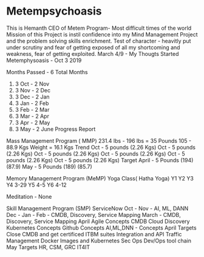 # Metempsychoasis
This is Hemanth CEO of Metem Program- Most difficult times of the world
Mission of this Project is instil confidence into my Mind Management Project and the problem solving skills enrichment.
Test of character - heavitly put under scrutiny and fear of getting exposed of all my shortcoming and weakness, fear of getting exploited.
March 4/9 - My Thougts
Started Metemphysoasis - Oct 3 2019

Months Passed - 6 Total Months
1. 3 Oct - 2 Nov
2. 3 Nov - 2 Dec
3. 3 Dec - 2 Jan
4. 3 Jan - 2 Feb
5. 3 Feb - 2 Mar
6. 3 Mar - 2 Apr
7. 3 Apr - 2 May
8. 3 May - 2 June
Progress Report

Mass Management Program ( MMP)
231.4 lbs - 196 lbs = 35 Pounds
105 - 88.9 Kgs Weight = 16.1 Kgs
Trend
Oct - 5 pounds (2.26 Kgs)
Oct - 5 pounds (2.26 Kgs)
Oct - 5 pounds (2.26 Kgs)
Oct - 5 pounds (2.26 Kgs)
Oct - 5 pounds (2.26 Kgs)
Oct - 5 pounds (2.26 Kgs)
Target 
April - 5 Pounds (194) (87.9)
May  - 5 Pounds  (189) (85.7)

Memory Management Program (MeMP)
Yoga Class( Hatha Yoga)
Y1 
Y2
Y3
Y4 3-29
Y5 4-5
Y6 4-12

Meditation - None

Skill Management Program (SMP)
ServiceNow 
Oct - 
Nov - AI, ML, DANN
Dec - 
Jan - 
Feb - CMDB, Discovery, Service Mapping
March - CMDB, Discovery, Service Mapping
April
Agile Concepts
CMDB
Cloud Discovery
Kubernetes Concepts
Github Concepts
AI,ML,DNN - Concepts
April Targets
Close CMDB and get certificed
ITBM suites
Integration and API Traffic Management
Docker Images and Kubernetes
Sec Ops
Dev/Ops tool chain
May Targets
HR, CSM, GRC
IT4IT
